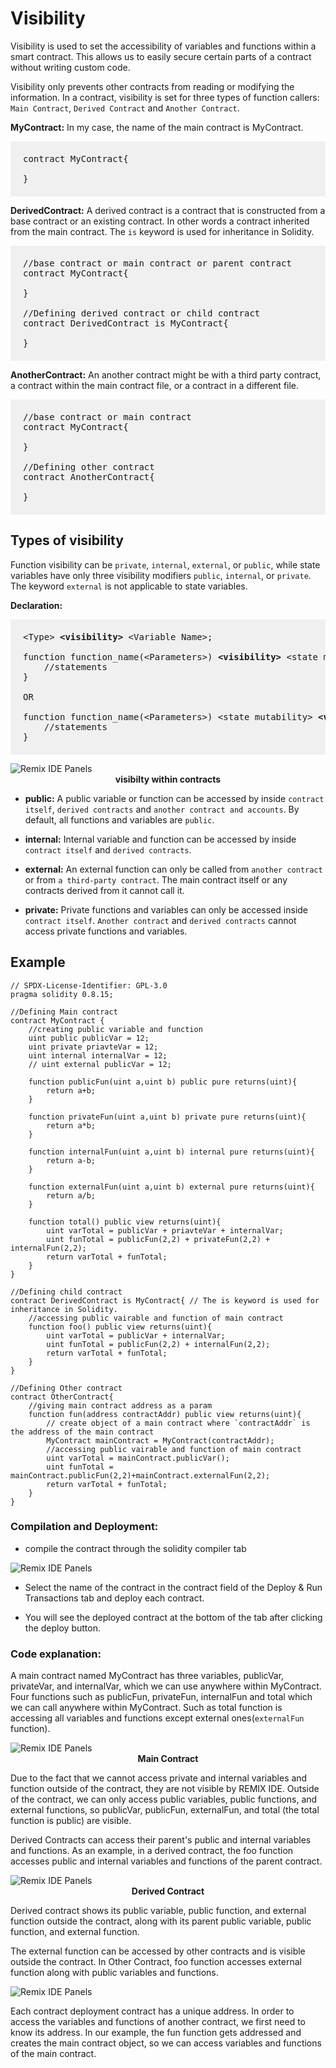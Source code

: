 # Visibility

Visibility is used to set the accessibility of variables and functions within a smart contract. This allows us to easily secure certain parts of a contract without writing custom code.

Visibility only prevents other contracts from reading or modifying the information. In a contract, visibility is set for three types of function callers: `Main Contract`, `Derived Contract` and `Another Contract`.

**MyContract:** In my case, the name of the main contract is MyContract.
<pre style="background: rgba(0,0,0,.05); padding:20px">
contract MyContract{

}
</pre>

**DerivedContract:** A derived contract is a contract that is constructed from a base contract or an existing contract. In other words a contract inherited from the main contract. The `is` keyword is used for inheritance in Solidity.

<pre style="background: rgba(0,0,0,.05); padding:20px">
//base contract or main contract or parent contract
contract MyContract{

}

//Defining derived contract or child contract
contract DerivedContract is MyContract{ 

}
</pre>

**AnotherContract:** An another contract might be with a third party contract, a contract within the main contract file, or a contract in a different file.

<pre style="background: rgba(0,0,0,.05); padding:20px">
//base contract or main contract
contract MyContract{

}

//Defining other contract
contract AnotherContract{ 

}
</pre>

## Types of visibility

Function visibility can be `private`, `internal`, `external`, or `public`, while state variables have only three visibility modifiers `public`, `internal`, or `private`. The keyword `external` is not applicable to state variables.

**Declaration:**

<pre style="background: rgba(0,0,0,.05); padding:20px">
&lt;Type&gt; <b>&lt;visibility&gt;</b> &lt;Variable Name&gt;;

function function_name(&lt;Parameters&gt;) <b>&lt;visibility&gt;</b> &lt;state mutability&gt; [returns(&lt;return_type&gt;)]{
    //statements  
}

OR

function function_name(&lt;Parameters&gt;) &lt;state mutability&gt; <b>&lt;visibility&gt;</b> [returns(&lt;return_type&gt;)]{
    //statements  
}
</pre>

<img class="image" alt="Remix IDE Panels"  src="./assets/images/visibility.JPG" >
<b><center class="img-label">visibilty within contracts</center></b>

- **public:** A public variable or function can be accessed by inside `contract itself`, `derived contracts` and `another contract and accounts`. By default, all functions and variables are `public`.

- **internal:** Internal variable and function can be accessed by inside `contract itself` and `derived contracts`.

- **external:** An external function can only be called from `another contract` or from `a third-party contract`. The main contract itself or any contracts derived from it cannot call it.

- **private:** Private functions and variables can only be accessed inside `contract itself`. `Another contract` and `derived contracts` cannot access private functions and variables.


## Example
```sol
// SPDX-License-Identifier: GPL-3.0
pragma solidity 0.8.15;

//Defining Main contract
contract MyContract {
    //creating public variable and function
    uint public publicVar = 12;
    uint private priavteVar = 12;
    uint internal internalVar = 12;
    // uint external publicVar = 12;

    function publicFun(uint a,uint b) public pure returns(uint){
        return a+b;
    }

    function privateFun(uint a,uint b) private pure returns(uint){
        return a*b;
    }

    function internalFun(uint a,uint b) internal pure returns(uint){
        return a-b;
    }

    function externalFun(uint a,uint b) external pure returns(uint){
        return a/b;
    }

    function total() public view returns(uint){
        uint varTotal = publicVar + priavteVar + internalVar;
        uint funTotal = publicFun(2,2) + privateFun(2,2) + internalFun(2,2);
        return varTotal + funTotal;
    }
}

//Defining child contract
contract DerivedContract is MyContract{ // The is keyword is used for inheritance in Solidity.
    //accessing public vairable and function of main contract
    function foo() public view returns(uint){
        uint varTotal = publicVar + internalVar;
        uint funTotal = publicFun(2,2) + internalFun(2,2);
        return varTotal + funTotal;
    }
}

//Defining Other contract
contract OtherContract{
    //giving main contract address as a param
    function fun(address contractAddr) public view returns(uint){ 
        // create object of a main contract where `contractAddr` is the address of the main contract
        MyContract mainContract = MyContract(contractAddr);
        //accessing public vairable and function of main contract
        uint varTotal = mainContract.publicVar();
        uint funTotal = mainContract.publicFun(2,2)+mainContract.externalFun(2,2);
        return varTotal + funTotal;
    }
}
```

### Compilation and Deployment:

- compile the contract through the solidity compiler tab

<img class="image" alt="Remix IDE Panels"  src="./assets/images/deployed-contracts.JPG" >
<b><center class="img-label"></center></b>

- Select the name of the contract in the contract field of the Deploy & Run Transactions tab and deploy each contract.

- You will see the deployed contract at the bottom of the tab after clicking the deploy button.

### Code explanation:

A main contract named MyContract has three variables, publicVar, privateVar, and internalVar, which we can use anywhere within MyContract. Four functions such as publicFun, privateFun, internalFun and total which we can call anywhere within MyContract. Such as total function is accessing all variables and functions except external ones(`externalFun` function).

<img class="image" alt="Remix IDE Panels"  src="./assets/images/main-contract.JPG" >
<b><center class="img-label">Main Contract</center></b>

Due to the fact that we cannot access private and internal variables and function outside of the contract, they are not visible by REMIX IDE.
Outside of the contract, we can only access public variables, public functions, and external functions, so publicVar, publicFun, externalFun, and total (the total function is public) are visible.

Derived Contracts can access their parent's public and internal variables and functions. As an example, in a derived contract, the foo function accesses public and internal variables and functions of the parent contract.

<img class="image" alt="Remix IDE Panels"  src="./assets/images/derived-contract.JPG" >
<b><center class="img-label">Derived Contract</center></b>

Derived contract shows its public variable, public function, and external function outside the contract, along with its parent public variable, public function, and external function.

The external function can be accessed by other contracts and is visible outside the contract. In Other Contract, foo function accesses external function along with public variables and functions.

<img class="image" alt="Remix IDE Panels"  src="./assets/images/another-contract.JPG" >
<b><center class="img-label"></center></b>

Each contract deployment contract has a unique address. In order to access the variables and functions of another contract, we first need to know its address. In our example, the fun function gets addressed and creates the main contract object, so we can access variables and functions of the main contract.
